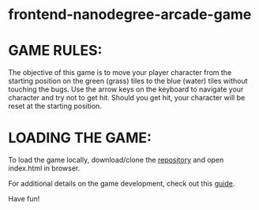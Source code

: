 frontend-nanodegree-arcade-game
===============================

GAME RULES:
===========

The objective of this game is to move your player character from the starting
position on the green (grass) tiles to the blue (water) tiles without touching
the bugs.  Use the arrow keys on the keyboard to navigate your character and 
try not to get hit.  Should you get hit, your character will be reset at the 
starting position.

LOADING THE GAME:
=================
To load the game locally, download/clone the [repository](https://github.com/evaspaceman/frontend-nanodegree-arcade-game.git) and open index.html
in browser. 

For additional details on the game development, check out this [guide](https://docs.google.com/document/d/1v01aScPjSWCCWQLIpFqvg3-vXLH2e8_SZQKC8jNO0Dc/pub?embedded=true).

Have fun!
